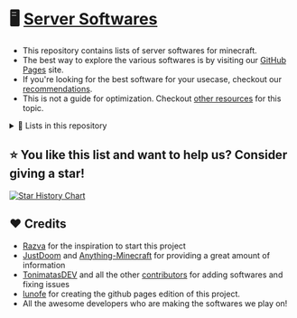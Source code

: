# 🖥 [Server Softwares](https://lestegii.github.io/server-softwares)
- This repository contains lists of server softwares for minecraft.
- The best way to explore the various softwares is by visiting our [GitHub Pages](https://lestegii.github.io/server-softwares) site.
- If you're looking for the best software for your usecase, checkout our [recommendations](RECOMMEND.md).
- This is not a guide for optimization. Checkout [other resources](https://github.com/YouHaveTrouble/minecraft-optimization) for this topic.

<details>
  <summary>📕 Lists in this repository</summary>
  📕 <a href="java/PROXIES.md">Java Edition Proxies (Bungeecord, Velocity ...)</a>
  </br>
  📘 <a href="bedrock/PROXIES.md">Bedrock Edition Proxies (Waterdog ...)</a>
  </br>
  📗 <a href="java/">Java Edition Server (Spigot, Paper ...)</a>
  </br>
  📙 <a href="bedrock/">Bedrock Edition Servers (Nukkit, PocketMine ...)</a>
  </br>
  📚 <a href="OTHERS.md">Others (GeyserMC, Carbon...)</a>
</details>

## ⭐ You like this list and want to help us? Consider giving a star!

[![Star History Chart](https://api.star-history.com/svg?repos=LeStegii/server-softwares&type=Date)](https://star-history.com/#UeberallGebannt/server-softwares&Date)

## ❤ Credits
- [Razva](https://gist.github.com/Razva/e7304fb80a210639107a35838dee2832) for the inspiration to start this project
- [JustDoom](https://github.com/JustDoom) and [Anything-Minecraft](https://github.com/Anything-Minecraft-Team/anything-minecraft/) for providing a great amount of information
- [TonimatasDEV](https://github.com/TonimatasDEV) and all the other [contributors](https://github.com/LeStegii/server-softwares/graphs/contributors) for adding softwares and fixing issues
- [lunofe](https://github.com/lunofe) for creating the github pages edition of this project.
- All the awesome developers who are making the softwares we play on!
